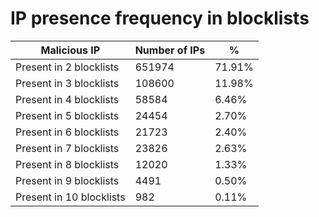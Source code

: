 # IP presence frequency in blocklists
| Malicious IP | Number of IPs | % |
|----|----|----|
| Present in 2 blocklists | 651974 | 71.91% |
| Present in 3 blocklists | 108600 | 11.98% |
| Present in 4 blocklists | 58584 | 6.46% |
| Present in 5 blocklists | 24454 | 2.70% |
| Present in 6 blocklists | 21723 | 2.40% |
| Present in 7 blocklists | 23826 | 2.63% |
| Present in 8 blocklists | 12020 | 1.33% |
| Present in 9 blocklists | 4491 | 0.50% |
| Present in 10 blocklists | 982 | 0.11% |
